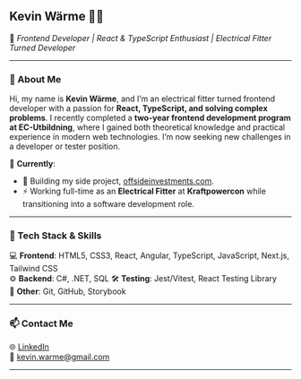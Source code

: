 ## **Kevin Wärme** 👨‍💻  
🚀 *Frontend Developer | React & TypeScript Enthusiast | Electrical Fitter Turned Developer*  

---

### **👋 About Me**  
Hi, my name is **Kevin Wärme**, and I’m an electrical fitter turned frontend developer with a passion for **React, TypeScript, and solving complex problems**. I recently completed a **two-year frontend development program at EC-Utbildning**, where I gained both theoretical knowledge and practical experience in modern web technologies. I’m now seeking new challenges in a developer or tester position.

🔹 **Currently**:  
- 📌 Building my side project, [offsideinvestments.com](https://offsideinvestments.vercel.app/).  
- ⚡ Working full-time as an **Electrical Fitter** at **Kraftpowercon** while transitioning into a software development role.  

---

### **🔧 Tech Stack & Skills**  
💻 **Frontend**: HTML5, CSS3, React, Angular, TypeScript, JavaScript, Next.js, Tailwind CSS  
⚙ **Backend**: C#, .NET, SQL
🛠 **Testing**: Jest/Vitest, React Testing Library  
🎨 **Other**: Git, GitHub, Storybook  

---

### **📫 Contact Me**  
🌐 [LinkedIn](https://www.linkedin.com/in/kevin-w%C3%A4rme-5ba125284/)  
📧 kevin.warme@gmail.com  

---
